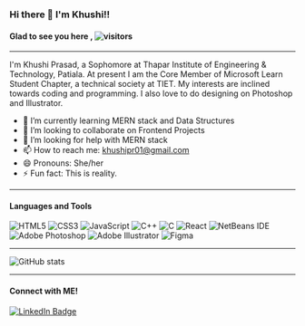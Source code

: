 ### Hi there 👋 I'm Khushi!!

#### Glad to see you here ,  ![visitors](https://visitor-badge.glitch.me/badge?page_id=khushipr.khushipr&left_color=grey&right_color=blue)

***

I'm Khushi Prasad, a Sophomore at Thapar Institute of Engineering & Technology, Patiala.
At present I am the Core Member of Microsoft Learn Student Chapter, a technical society at TIET.
My interests are inclined towards coding and programming. I also love to do designing on Photoshop and Illustrator.


- 🌱 I’m currently learning MERN stack and Data Structures
- 👯 I’m looking to collaborate on Frontend Projects
- 🤔 I’m looking for help with MERN stack
- 📫 How to reach me: <khushipr01@gmail.com>
- 😄 Pronouns: She/her
- ⚡ Fun fact: This is reality.

***


#### Languages and Tools
![HTML5](https://img.shields.io/badge/html5-%23E34F26.svg?style=for-the-badge&logo=html5&logoColor=white)
![CSS3](https://img.shields.io/badge/css3-%231572B6.svg?style=for-the-badge&logo=css3&logoColor=white)
![JavaScript](https://img.shields.io/badge/javascript-%23323330.svg?style=for-the-badge&logo=javascript&logoColor=%23F7DF1E)
![C++](https://img.shields.io/badge/c++-%2300599C.svg?style=for-the-badge&logo=c%2B%2B&logoColor=white)
![C](https://img.shields.io/badge/c-%2300599C.svg?style=for-the-badge&logo=c&logoColor=white)
![React](https://img.shields.io/badge/react-%2320232a.svg?style=for-the-badge&logo=react&logoColor=%2361DAFB)
![NetBeans IDE](https://img.shields.io/badge/NetBeansIDE-1B6AC6.svg?style=for-the-badge&logo=apache-netbeans-ide&logoColor=white)
![Adobe Photoshop](https://img.shields.io/badge/adobephotoshop-%2331A8FF.svg?style=for-the-badge&logo=adobephotoshop&logoColor=white)
![Adobe Illustrator](https://img.shields.io/badge/adobeillustrator-%23FF9A00.svg?style=for-the-badge&logo=adobeillustrator&logoColor=white)
![Figma](https://img.shields.io/badge/figma-%23F24E1E.svg?style=for-the-badge&logo=figma&logoColor=white)

***

![GitHub stats](https://github-readme-stats.vercel.app/api?username=khushipr&show_icons=true&theme=react)

***

#### Connect with ME!
[![LinkedIn Badge](https://img.shields.io/badge/LinkedIn-Profile-informational?style=flat&logo=linkedin&logoColor=white&color=0D76A8)](https://www.linkedin.com/in/khushi-prasad-aa78531bb/)
